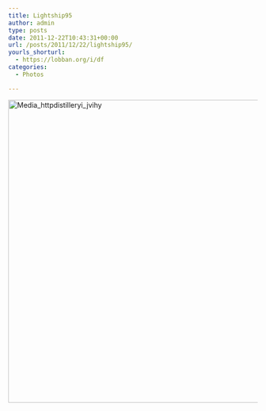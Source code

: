 ```yaml
---
title: Lightship95
author: admin
type: posts
date: 2011-12-22T10:43:31+00:00
url: /posts/2011/12/22/lightship95/
yourls_shorturl:
  - https://lobban.org/i/df
categories:
  - Photos

---
```

<div class='posterous_autopost'>
  <a href="http://instagr.am/p/aqtAC/"></p> 
  
  <div class='p_embed p_image_embed'>
    <a href="http://getfile4.posterous.com/getfile/files.posterous.com/nonimage/EHclxrqrFFAwbvvwDHAfaqutfbBhGJFspyyhCjGIJecoJcAcziczduoooBBp/media_httpdistilleryi_Jvihy.jpg.scaled1000.jpg"><img alt="Media_httpdistilleryi_jvihy" height="612" src="https://getfile4.posterous.com/getfile/files.posterous.com/nonimage/EHclxrqrFFAwbvvwDHAfaqutfbBhGJFspyyhCjGIJecoJcAcziczduoooBBp/media_httpdistilleryi_Jvihy.jpg.scaled1000.jpg" width="612" /></a>
  </div>
  
  <p>
    </a></div>